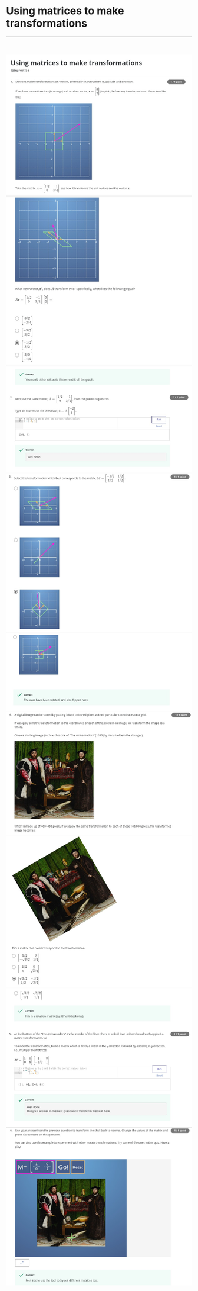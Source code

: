 # Using matrices to make transformations
---
<br><br>
<img src = '../Images/Im1.jpg'>
<img src = '../Images/Im2.jpg'>
<img src = '../Images/Im3.jpg'>
<img src = '../Images/Im4.jpg'>
<img src = '../Images/Im5.jpg'>
<img src = '../Images/Im6.jpg'>
<img src = '../Images/Im7.jpg'>
<img src = '../Images/Im8.jpg'>
<img src = '../Images/Im9.jpg'>
<br><br>
